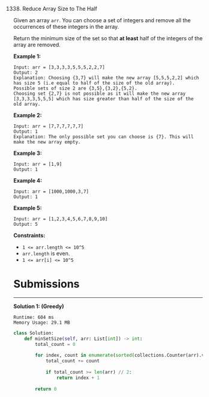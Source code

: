 1338. Reduce Array Size to The Half

Given an array `arr`.  You can choose a set of integers and remove all the occurrences of these integers in the array.

Return the minimum size of the set so that **at least** half of the integers of the array are removed.

 

**Example 1:**
```
Input: arr = [3,3,3,3,5,5,5,2,2,7]
Output: 2
Explanation: Choosing {3,7} will make the new array [5,5,5,2,2] which has size 5 (i.e equal to half of the size of the old array).
Possible sets of size 2 are {3,5},{3,2},{5,2}.
Choosing set {2,7} is not possible as it will make the new array [3,3,3,3,5,5,5] which has size greater than half of the size of the old array.
```

**Example 2:**
```
Input: arr = [7,7,7,7,7,7]
Output: 1
Explanation: The only possible set you can choose is {7}. This will make the new array empty.
```

**Example 3:**
```
Input: arr = [1,9]
Output: 1
```

**Example 4:**
```
Input: arr = [1000,1000,3,7]
Output: 1
```

**Example 5:**
```
Input: arr = [1,2,3,4,5,6,7,8,9,10]
Output: 5
```

**Constraints:**

* `1 <= arr.length <= 10^5`
* `arr.length` is even.
* `1 <= arr[i] <= 10^5`

# Submissions
---
**Solution 1: (Greedy)**
```
Runtime: 604 ms
Memory Usage: 29.1 MB
```
```python
class Solution:
    def minSetSize(self, arr: List[int]) -> int:
        total_count = 0
        
        for index, count in enumerate(sorted(collections.Counter(arr).values(), reverse=True)):
            total_count += count
            
            if total_count >= len(arr) // 2:
                return index + 1
        
        return 0
```